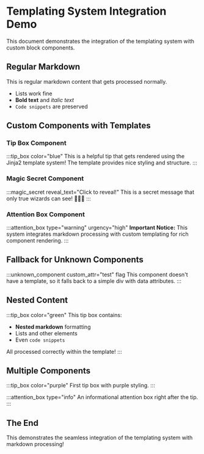 # Templating System Integration Demo

This document demonstrates the integration of the templating system with custom block components.

## Regular Markdown

This is regular markdown content that gets processed normally.

- Lists work fine
- **Bold text** and *italic text*
- `Code snippets` are preserved

## Custom Components with Templates

### Tip Box Component

:::tip_box color="blue"
This is a helpful tip that gets rendered using the Jinja2 template system!
The template provides nice styling and structure.
:::

### Magic Secret Component

:::magic_secret reveal_text="Click to reveal!"
This is a secret message that only true wizards can see! 🧙‍♂️✨
:::

### Attention Box Component

:::attention_box type="warning" urgency="high"
**Important Notice:** This system integrates markdown processing with custom templating for rich component rendering.
:::

## Fallback for Unknown Components

:::unknown_component custom_attr="test" flag
This component doesn't have a template, so it falls back to a simple div with data attributes.
:::

## Nested Content

:::tip_box color="green"
This tip box contains:

- **Nested markdown** formatting
- Lists and other elements
- Even `code snippets`

All processed correctly within the template!
:::

## Multiple Components

:::tip_box color="purple"
First tip box with purple styling.
:::

:::attention_box type="info"
An informational attention box right after the tip.
:::

## The End

This demonstrates the seamless integration of the templating system with markdown processing! 